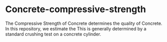 # Concrete-compressive-strength

The Compressive Strength of Concrete determines the quality of Concrete. In this repository, we estimate the 
This is generally determined by a standard crushing test on a concrete cylinder.
